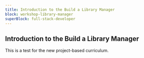 ```yaml
---
title: Introduction to the Build a Library Manager
block: workshop-library-manager
superBlock: full-stack-developer
---
```


## Introduction to the Build a Library Manager

This is a test for the new project-based curriculum.
